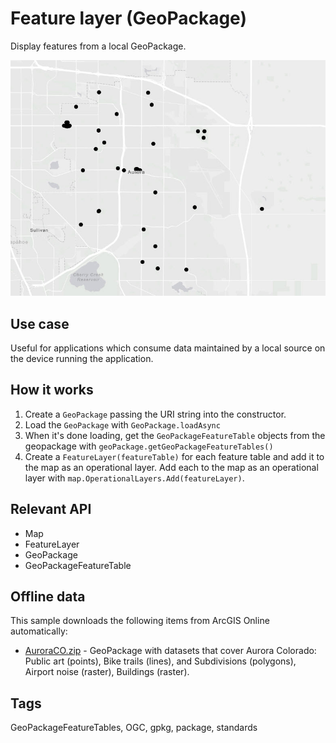 # Feature layer (GeoPackage)

Display features from a local GeoPackage.

![screenshot](FeatureLayerGeoPackage.jpg)

## Use case

Useful for applications which consume data maintained by a local source on
the device running the application.

## How it works

1. Create a `GeoPackage` passing the URI string into the constructor.
2. Load the `GeoPackage` with `GeoPackage.loadAsync`
3. When it's done loading, get the `GeoPackageFeatureTable` objects from the geopackage with `geoPackage.getGeoPackageFeatureTables()`
4. Create a `FeatureLayer(featureTable)` for each feature table and add it to the map as an operational layer. Add each to the map as an operational layer with `map.OperationalLayers.Add(featureLayer)`.

## Relevant API

* Map
* FeatureLayer
* GeoPackage
* GeoPackageFeatureTable

## Offline data

This sample downloads the following items from ArcGIS Online automatically:

* [AuroraCO.zip](https://www.arcgis.com/home/item.html?id=68ec42517cdd439e81b036210483e8e7) - GeoPackage with datasets that cover Aurora Colorado: Public art (points), Bike trails (lines), and Subdivisions (polygons), Airport noise (raster), Buildings (raster).

## Tags

GeoPackageFeatureTables, OGC, gpkg, package, standards
